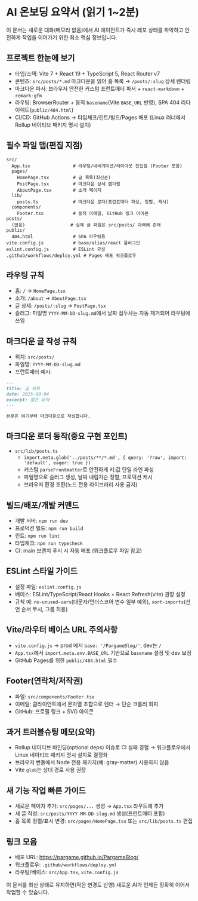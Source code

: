 # AI 온보딩 요약서 (읽기 1~2분)

이 문서는 새로운 대화(메모리 없음)에서 AI 에이전트가 즉시 레포 상태를 파악하고 안전하게 작업을 이어가기 위한 최소 핵심 정보입니다.

## 프로젝트 한눈에 보기
- 타입/스택: Vite 7 + React 19 + TypeScript 5, React Router v7
- 콘텐츠: `src/posts/*.md` 마크다운을 읽어 홈 목록 → `/posts/:slug` 상세 렌더링
- 마크다운 파서: 브라우저 안전한 커스텀 프런트매터 파서 + `react-markdown` + `remark-gfm`
- 라우팅: BrowserRouter + 동적 `basename`(Vite `BASE_URL` 반영), SPA 404 리다이렉트(`public/404.html`)
- CI/CD: GitHub Actions → 타입체크/린트/빌드/Pages 배포 (Linux 러너에서 Rollup 네이티브 패키지 명시 설치)

## 필수 파일 맵(편집 지점)
```
src/
  App.tsx                # 라우팅/네비게이션/레이아웃 진입점 (Footer 포함)
  pages/
    HomePage.tsx         # 글 목록(최신순)
    PostPage.tsx         # 마크다운 상세 렌더링
    AboutPage.tsx        # 소개 페이지
  lib/
    posts.ts             # 마크다운 로더(프런트매터 파싱, 정렬, 캐시)
  components/
    Footer.tsx           # 동적 이메일, GitHub 링크 아이콘
posts/
  (없음)                 # 실제 글 파일은 src/posts/ 아래에 존재
public/
  404.html               # SPA 라우팅용
vite.config.js           # base/alias/react 플러그인
eslint.config.js         # ESLint 구성
.github/workflows/deploy.yml # Pages 배포 워크플로우
```

## 라우팅 규칙
- 홈: `/` → `HomePage.tsx`
- 소개: `/about` → `AboutPage.tsx`
- 글 상세: `/posts/:slug` → `PostPage.tsx`
- 슬러그: 파일명 `YYYY-MM-DD-slug.md`에서 날짜 접두사는 자동 제거되어 라우팅에 쓰임

## 마크다운 글 작성 규칙
- 위치: `src/posts/`
- 파일명: `YYYY-MM-DD-slug.md`
- 프런트매터 예시:
```markdown
---
title: 글 제목
date: 2025-09-04
excerpt: 짧은 요약
---

본문은 여기부터 마크다운으로 작성합니다.
```

## 마크다운 로더 동작(중요 구현 포인트)
- `src/lib/posts.ts`
  - `import.meta.glob('../posts/**/*.md', { query: '?raw', import: 'default', eager: true })`
  - 커스텀 `parseFrontmatter`로 안전하게 키:값 단일 라인 파싱
  - 파일명으로 슬러그 생성, 날짜 내림차순 정렬, 프로덕션 캐시
  - 브라우저 환경 호환(노드 전용 라이브러리 사용 금지)

## 빌드/배포/개발 커맨드
- 개발 서버: `npm run dev`
- 프로덕션 빌드: `npm run build`
- 린트: `npm run lint`
- 타입체크: `npm run typecheck`
- CI: main 브랜치 푸시 시 자동 배포 (워크플로우 파일 참고)

## ESLint 스타일 가이드
- 설정 파일: `eslint.config.js`
- 베이스: ESLint/TypeScript/React Hooks + React Refresh(vite) 권장 설정
- 규칙 예: `no-unused-vars`(대문자/언더스코어 변수 일부 예외), `sort-imports`(선언 순서 무시, 그룹 허용)

## Vite/라우터 베이스 URL 주의사항
- `vite.config.js` → prod 에서 `base: '/PargameBlog/'`, dev는 `/`
- `App.tsx`에서 `import.meta.env.BASE_URL` 기반으로 `basename` 설정 및 dev 보정
- GitHub Pages를 위한 `public/404.html` 필수

## Footer(연락처/저작권)
- 파일: `src/components/Footer.tsx`
- 이메일: 클라이언트에서 문자열 조합으로 렌더 → 단순 크롤러 회피
- GitHub: 프로필 링크 + SVG 아이콘

## 과거 트러블슈팅 메모(요약)
- Rollup 네이티브 바인딩(optional deps) 이슈로 CI 실패 경험 → 워크플로우에서 Linux 네이티브 패키지 명시 설치로 결정화
- 브라우저 번들에서 Node 전용 패키지(예: gray-matter) 사용하지 않음
- Vite `glob`는 상대 경로 사용 권장

## 새 기능 작업 빠른 가이드
- 새로운 페이지 추가: `src/pages/...` 생성 → `App.tsx` 라우트에 추가
- 새 글 작성: `src/posts/YYYY-MM-DD-slug.md` 생성(프런트매터 포함)
- 홈 목록 정렬/표시 변경: `src/pages/HomePage.tsx` 또는 `src/lib/posts.ts` 편집

## 링크 모음
- 배포 URL: https://pargame.github.io/PargameBlog/
- 워크플로우: `.github/workflows/deploy.yml`
- 라우팅/베이스: `src/App.tsx`, `vite.config.js`

이 문서를 최신 상태로 유지하면(작은 변경도 반영) 새로운 AI가 언제든 정확히 이어서 작업할 수 있습니다.
